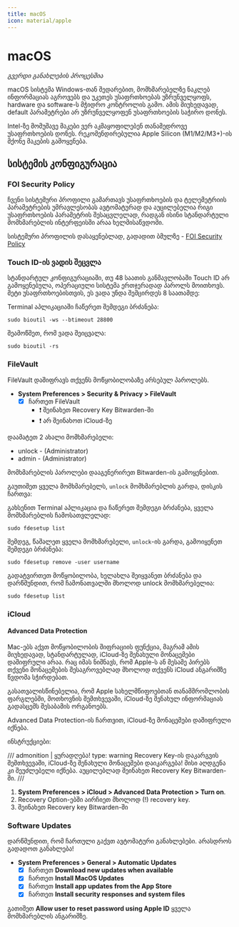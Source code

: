```yaml
---
title: macOS
icon: material/apple
---
```


# macOS

_გვერდი განახლების პროცესშია_

macOS სისტემა Windows-თან შედარებით, მომხმარებელზე ნაკლებ ინფორმაციას აგროვებს და უკეთეს
უსაფრთხოებას უზრუნველყოფს, hardware და software-ს მჭიდრო კონტროლის გამო. ამის მიუხედავად,
default პარამეტრები არ უზრუნველყოფენ უსაფრთხოების საჭირო დონეს.

Intel-ზე მომუშავე მაკები ვერ აკმაყოფილებენ თანამედროვე უსაფრთხოების დონეს. რეკომენდირებულია
Apple Silicon (M1/M2/M3+)-ის მქონე მაკების გამოყენება.


## სისტემის კონფიგურაცია

### FOI Security Policy

ჩვენი სისტემური პროფილი გამართავს უსაფრთხოების და ტელემეტრიის პარამეტრების უმრავლესობას ავტომატურად
და აუცილებელია რიგი უსაფრთხოების პარამეტრის შესაცვლელად, რადგან ისინი სტანდარტული მომხმარებლის
ინტერფეისში არაა ხელმისაწვდომი.

სისტემური პროფილის დასაყენებლად, გადადით ბმულზე - [FOI Security Policy](/policies/#ios)

### Touch ID-ის ვადის შეცვლა

სტანდარტულ კონფიგურაციაში, თუ 48 საათის განმავლობაში Touch ID არ გამოყენებულა, ოპერაციული სისტემა
ერთჯერადად პაროლს მოითხოვს. მეტი უსაფრთხოებისთვის, ეს ვადა უნდა შემცირდეს 8 საათამდე:

Terminal აპლიკაციაში ჩაწერეთ შემდეგი ბრძანება:

```
sudo bioutil -ws --btimeout 28800
```

შეამოწმეთ, რომ ვადა შეიცვალა:

```
sudo bioutil -rs
```

### FileVault

FileVault დაშიფრავს თქვენს მოწყობილობაზე არსებულ პაროლებს.

- **System Preferences > Security & Privacy > FileVault**
    - [x] ჩართეთ FileVault
        - :exclamation: შეინახეთ Recovery Key Bitwarden-ში
        - :exclamation: არ შეინახოთ iCloud-ზე

დაამატეთ 2 ახალი მომხმარებელი:

- unlock - (Administrator)
- admin - (Administrator)

მომხმარებლის პაროლები დააგენერირეთ Bitwarden-ის გამოყენებით.

გაუთიშეთ ყველა მომხმარებელს, `unlock` მომხმარებლის გარდა, დისკის ჩართვა:

გახსენით Terminal აპლიკაცია და ჩაწერეთ შემდეგი ბრძანება, ყველა მომხმარებლის ჩამოსათვლელად:

```
sudo fdesetup list
```

შემდეგ, წაშალეთ ყველა მომხმარებელი, `unlock`-ის გარდა, გამოიყენეთ შემდეგი ბრძანება:

```
sudo fdesetup remove -user username
```

გადატვირთეთ მოწყობილობა, ხელახლა შეიყვანეთ ბრძანება და დარწმუნდით, რომ ჩამონათვალში მხოლოდ
unlock მომხმარებელია:

```
sudo fdesetup list
```

### iCloud

#### Advanced Data Protection

Mac-ებს აქვთ მოწყობილობის შიფრაციის ფუნქცია, მაგრამ ამის მიუხედავად, სტანდარტულად,
iCloud-ზე შენახული მონაცემები დაშიფრული არაა. რაც იმას ნიშნავს, რომ Apple-ს ან მესამე პირებს
თქვენი მონაცემების შესაგროვებლად მხოლოდ თქვენს iCloud ანგარიშზე წვდომა სჭირდებათ.

გასათვალისწინებელია, რომ Apple სახელმწიფოებთან თანამშრომლობის ფარგლებში, მოთხოვნის შემთხვევაში,
iCloud-ზე შენახულ ინფორმაციას გადასცემს შესაბამის ორგანოებს.

Advanced Data Protection-ის ჩართვით, iCloud-ზე მონაცემები დაშიფრული იქნება.

ინსტრუქციები:

/// admonition | ყურადღება!
    type: warning
Recovery Key-ის დაკარგვის შემთხვევაში, iCloud-ზე შენახული მონაცემები დაიკარგება! მისი აღდგენა
კი შეუძლებელი იქნება. აუცილებლად შეინახეთ Recovery Key Bitwarden-ში.
///

1. **System Preferences > iCloud > Advanced Data Protection > Turn on**.
2. Recovery Option-ებში აირჩიეთ მხოლოდ (!) recovery key.
3. შეინახეთ Recovery key Bitwarden-ში

### Software Updates

დარწმუნდით, რომ ჩართული გაქვთ ავტომატური განახლებები. არასდროს გადადოთ განახლება!

- **System Preferences > General > Automatic Updates**
    - [x] ჩართეთ **Download new updates when available**
    - [x] ჩართეთ **Install MacOS Updates**
    - [x] ჩართეთ **Install app updates from the App Store**
    - [x] ჩართეთ **Install security responses and system files**

გათიშეთ **Allow user to reset password using Apple ID** ყველა მომხმარებლის ანგარიშზე.

